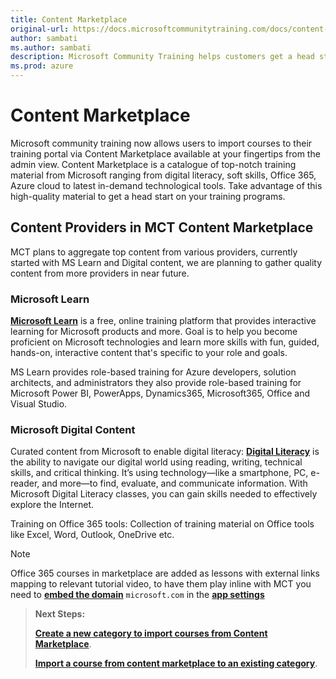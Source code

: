 ```yaml
---
title: Content Marketplace
original-url: https://docs.microsoftcommunitytraining.com/docs/content-marketplace
author: sambati
ms.author: sambati
description: Microsoft Community Training helps customers get a head start in their training programs with content marketplace features
ms.prod: azure
---
```


# Content Marketplace

Microsoft community training now allows users to import courses to their training portal via Content Marketplace available at your fingertips from the admin view. Content Marketplace is a catalogue of top-notch training material from Microsoft ranging from digital literacy, soft skills, Office 365, Azure cloud to latest in-demand technological tools. Take advantage of this high-quality material to get a head start on your training programs.

## Content Providers in MCT Content Marketplace

MCT plans to aggregate top content from various providers, currently started with MS Learn and Digital content, we are planning to gather quality content from more providers in near future.

### Microsoft Learn

[**Microsoft Learn**](https://docs.microsoft.com/learn/support/faq?pivots=general) is a free, online training platform that provides interactive learning for Microsoft products and more. Goal is to help you become proficient on Microsoft technologies and learn more skills with fun, guided, hands-on, interactive content that's specific to your role and goals.

MS Learn provides role-based training for Azure developers, solution architects, and administrators they also provide role-based training for Microsoft Power BI, PowerApps, Dynamics365, Microsoft365, Office and Visual Studio.

### Microsoft Digital Content

Curated content from Microsoft to enable digital literacy: [**Digital Literacy**](https://www.microsoft.com/digital-literacy) is the ability to navigate our digital world using reading, writing, technical skills, and critical thinking. It’s using technology—like a smartphone, PC, e-reader, and more—to find, evaluate, and communicate information. With Microsoft Digital Literacy classes, you can gain skills needed to effectively explore the Internet.

Training on Office 365 tools: Collection of training material on Office tools like Excel, Word, Outlook, OneDrive etc.

>[!Note]
> Office 365 courses in marketplace are added as lessons with external links mapping to relevant tutorial video, to have them play inline with MCT you need to [**embed the domain**](../../../settings/configurations-on-the-training-platform.md#allow-external-video-embedding-into-mct) `microsoft.com` in the [**app settings**](../../../settings/configurations-on-the-training-platform.md#steps-to-set-the-configurations-on-the-platform)

>**Next Steps:**
>
> [**Create a new category to import courses from Content Marketplace**](create-a-category.md#create-a-new-category).
>
> [**Import a course from content marketplace to an existing category**](create-a-new-course.md#option-2---add-course-via-content-marketplace).
